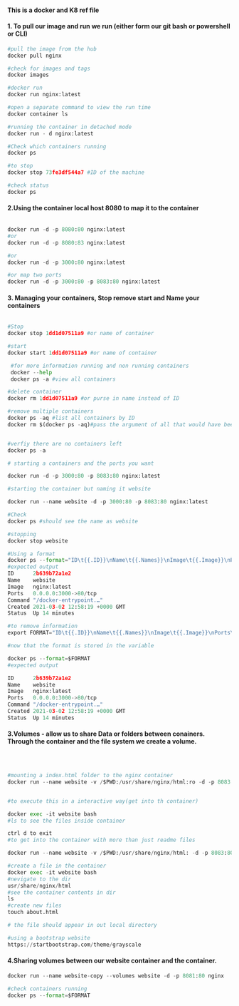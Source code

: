 #### This is a docker and K8 ref file

#### 1. To pull our image and run we run (either form our git bash or powershell or CLI)
```python
#pull the image from the hub
docker pull nginx

#check for images and tags
docker images

#docker run
docker run nginx:latest

#open a separate command to view the run time
docker container ls

#running the container in detached mode
docker run - d nginx:latest

#Check which containers running
docker ps

#to stop
docker stop 73fe3df544a7 #ID of the machine

#check status
docker ps

```
#### 2.Using the container local host  8080 to map it to the container

```python

docker run -d -p 8080:80 nginx:latest
#or
docker run -d -p 8080:83 nginx:latest

#or
docker run -d -p 3000:80 nginx:latest

#or map two ports
docker run -d -p 3000:80 -p 8083:80 nginx:latest

```

#### 3. Managing your containers, Stop remove start and Name your containers

```python

#Stop
docker stop 1dd1d07511a9 #or name of container

#start
docker start 1dd1d07511a9 #or name of container

 #for more information running and non running containers
 docker --help
 docker ps -a #view all containers

#delete container
docker rm 1dd1d07511a9 #or purse in name instead of ID

#remove multiple containers
docker ps -aq #list all containers by ID
docker rm $(docker ps -aq)#pass the argument of all that would have been listed, make sure none of the containers are running unless-docker rm -f $(docker ps -aq)


#verfiy there are no containers left
docker ps -a

# starting a containers and the ports you want

docker run -d -p 3000:80 -p 8083:80 nginx:latest

#starting the container but naming it website

docker run --name website -d -p 3000:80 -p 8083:80 nginx:latest

#Check
docker ps #should see the name as website

#stopping
docker stop website

#Using a format
docker ps --format="ID\t{{.ID}}\nName\t{{.Names}}\nImage\t{{.Image}}\nPorts\t{{.Ports}}\nCommand\t{{.Command}}\nCreated\t{{.CreatedAt}}\nStatus\t{{.Status}}\n"
#expected output
ID      2b639b72a1e2
Name    website
Image   nginx:latest
Ports   0.0.0.0:3000->80/tcp
Command "/docker-entrypoint.…"
Created 2021-03-02 12:58:19 +0000 GMT
Status  Up 14 minutes

#to remove information
export FORMAT="ID\t{{.ID}}\nName\t{{.Names}}\nImage\t{{.Image}}\nPorts\t{{.Ports}}\nCommand\t{{.Command}}\nCreated\t{{.CreatedAt}}\nStatus\t{{.Status}}\n"

#now that the format is stored in the variable

docker ps --format=$FORMAT
#expected output

ID      2b639b72a1e2
Name    website
Image   nginx:latest
Ports   0.0.0.0:3000->80/tcp
Command "/docker-entrypoint.…"
Created 2021-03-02 12:58:19 +0000 GMT
Status  Up 14 minutes

```

#### 3.Volumes - allow us to share Data or folders between conainers. Through the container and the file system we create a volume.


```python



#mounting a index.html folder to the nginx container
docker run --name website -v /$PWD:/usr/share/nginx/html:ro -d -p 8083:80 nginx


#to execute this in a interactive way(get into th container)

docker exec -it website bash
#ls to see the files inside container

ctrl d to exit
#to get into the container with more than just readme files

docker run --name website -v /$PWD:/usr/share/nginx/html: -d -p 8083:80 nginx

#create a file in the container
docker exec -it website bash
#nevigate to the dir
usr/share/nginx/html
#see the container contents in dir
ls
#create new files
touch about.html

# the file should appear in out local directory

#using a bootstrap website
https://startbootstrap.com/theme/grayscale


```

#### 4.Sharing volumes between our website container and the container.

```python
docker run --name website-copy --volumes website -d -p 8081:80 nginx

#check containers running
docker ps --format=$FORMAT


```
